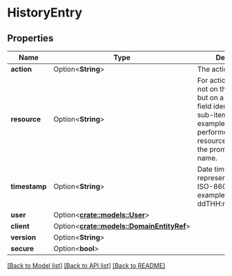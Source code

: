 # HistoryEntry

## Properties

Name | Type | Description | Notes
------------ | ------------- | ------------- | -------------
**action** | Option<**String**> | The action performed | [optional]
**resource** | Option<**String**> | For actions performed not on the item itself, but on a sub-item, this field identifies the sub-item by name.  For example, for actions performed on prompt resources, this will be the prompt resource name. | [optional]
**timestamp** | Option<**String**> | Date time is represented as an ISO-8601 string. For example: yyyy-MM-ddTHH:mm:ss[.mmm]Z | [optional]
**user** | Option<[**crate::models::User**](User.md)> |  | [optional]
**client** | Option<[**crate::models::DomainEntityRef**](DomainEntityRef.md)> |  | [optional]
**version** | Option<**String**> |  | [optional]
**secure** | Option<**bool**> |  | [optional]

[[Back to Model list]](../README.md#documentation-for-models) [[Back to API list]](../README.md#documentation-for-api-endpoints) [[Back to README]](../README.md)


